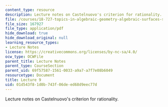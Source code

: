 ```yaml
---
content_type: resource
description: Lecture notes on Castelnuovo's criterion for rationality.
file: /courses/18-727-topics-in-algebraic-geometry-algebraic-surfaces-spring-2008/01d543f81d0b743f06deed68d9eec77d_lect9.pdf
file_size: 167927
file_type: application/pdf
hide_download: true
hide_download_original: null
learning_resource_types:
- Lecture Notes
license: https://creativecommons.org/licenses/by-nc-sa/4.0/
ocw_type: OCWFile
parent_title: Lecture Notes
parent_type: CourseSection
parent_uid: 69f57587-1561-0033-a9a7-a7f7e08b6049
resourcetype: Document
title: Lecture 9
uid: 01d543f8-1d0b-743f-06de-ed68d9eec77d
---
```

Lecture notes on Castelnuovo's criterion for rationality.
